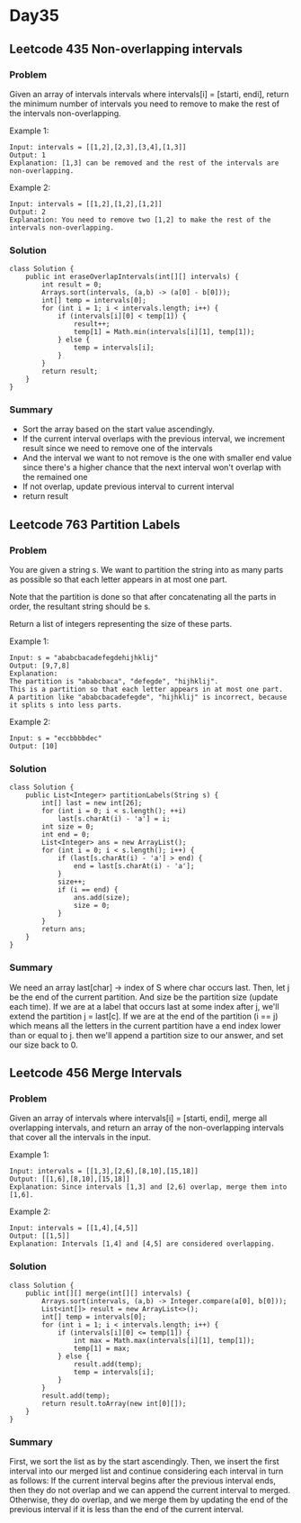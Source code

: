 # Day35
## Leetcode 435 Non-overlapping intervals
### Problem
Given an array of intervals intervals where intervals[i] = [starti, endi], return the minimum number of intervals you need to remove to make the rest of the intervals non-overlapping.


Example 1:
```
Input: intervals = [[1,2],[2,3],[3,4],[1,3]]
Output: 1
Explanation: [1,3] can be removed and the rest of the intervals are non-overlapping.
```
Example 2:
```
Input: intervals = [[1,2],[1,2],[1,2]]
Output: 2
Explanation: You need to remove two [1,2] to make the rest of the intervals non-overlapping.
```

### Solution
```
class Solution {
    public int eraseOverlapIntervals(int[][] intervals) {
        int result = 0;
        Arrays.sort(intervals, (a,b) -> (a[0] - b[0]));
        int[] temp = intervals[0];
        for (int i = 1; i < intervals.length; i++) {
            if (intervals[i][0] < temp[1]) {
                result++;
                temp[1] = Math.min(intervals[i][1], temp[1]);
            } else {
                temp = intervals[i];
            }
        }
        return result;
    }
}
```

### Summary
- Sort the array based on the start value ascendingly.
- If the current interval overlaps with the previous interval, we increment result since we need to remove one of the intervals
- And the interval we want to not remove is the one with smaller end value since there's a higher chance that the next interval won't overlap with the remained one
- If not overlap, update previous interval to current interval
- return result


## Leetcode 763 Partition Labels
### Problem
You are given a string s. We want to partition the string into as many parts as possible so that each letter appears in at most one part.

Note that the partition is done so that after concatenating all the parts in order, the resultant string should be s.

Return a list of integers representing the size of these parts.

Example 1:
```
Input: s = "ababcbacadefegdehijhklij"
Output: [9,7,8]
Explanation:
The partition is "ababcbaca", "defegde", "hijhklij".
This is a partition so that each letter appears in at most one part.
A partition like "ababcbacadefegde", "hijhklij" is incorrect, because it splits s into less parts.
```
Example 2:
```
Input: s = "eccbbbbdec"
Output: [10]
```

### Solution
```
class Solution {
    public List<Integer> partitionLabels(String s) {
        int[] last = new int[26];
        for (int i = 0; i < s.length(); ++i)
            last[s.charAt(i) - 'a'] = i;
        int size = 0;
        int end = 0;
        List<Integer> ans = new ArrayList();
        for (int i = 0; i < s.length(); i++) {
            if (last[s.charAt(i) - 'a'] > end) {
                end = last[s.charAt(i) - 'a'];
            } 
            size++;
            if (i == end) {
                ans.add(size);
                size = 0;
            }
        }
        return ans;
    }
}
```
### Summary
We need an array last[char] -> index of S where char occurs last.
Then, let j be the end of the current partition. And size be the partition size (update each time).
If we are at a label that occurs last at some index after j, we'll extend the partition j = last[c]. If we are at the end of the partition (i == j) which means all the letters in the current partition have a end index lower than or equal to j. then we'll append a partition size to our answer, and set our size back to 0.

## Leetcode 456 Merge Intervals
### Problem
Given an array of intervals where intervals[i] = [starti, endi], merge all overlapping intervals, and return an array of the non-overlapping intervals that cover all the intervals in the input.

 

Example 1:
```
Input: intervals = [[1,3],[2,6],[8,10],[15,18]]
Output: [[1,6],[8,10],[15,18]]
Explanation: Since intervals [1,3] and [2,6] overlap, merge them into [1,6].
```
Example 2:
```
Input: intervals = [[1,4],[4,5]]
Output: [[1,5]]
Explanation: Intervals [1,4] and [4,5] are considered overlapping.
```

### Solution
```
class Solution {
    public int[][] merge(int[][] intervals) {
        Arrays.sort(intervals, (a,b) -> Integer.compare(a[0], b[0]));
        List<int[]> result = new ArrayList<>();
        int[] temp = intervals[0];
        for (int i = 1; i < intervals.length; i++) {
            if (intervals[i][0] <= temp[1]) {
                int max = Math.max(intervals[i][1], temp[1]);
                temp[1] = max;
            } else {
                result.add(temp);
                temp = intervals[i];
            }
        }
        result.add(temp);
        return result.toArray(new int[0][]);
    } 
}
```
### Summary
First, we sort the list as by the start ascendingly. Then, we insert the first interval into our merged list and continue considering each interval in turn as follows: If the current interval begins after the previous interval ends, then they do not overlap and we can append the current interval to merged. Otherwise, they do overlap, and we merge them by updating the end of the previous interval if it is less than the end of the current interval.






